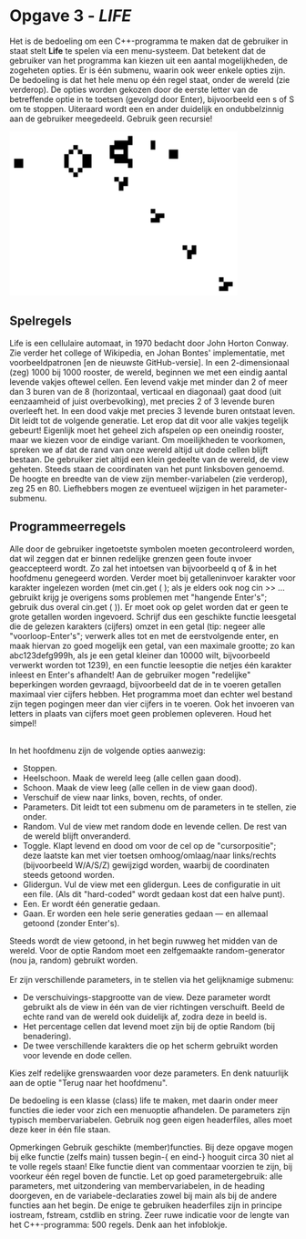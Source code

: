<h1>Opgave 3 - <i>LIFE</i></h1>

Het is de bedoeling om een C++-programma te maken dat de gebruiker in staat stelt <b>Life</b> te spelen via een menu-systeem. Dat betekent dat de gebruiker van het programma kan kiezen uit een aantal mogelijkheden, de zogeheten opties. Er is één submenu, waarin ook weer enkele opties zijn. De bedoeling is dat het hele menu op één regel staat, onder de wereld (zie verderop).
De opties worden gekozen door de eerste letter van de betreffende optie in te toetsen (gevolgd door Enter), bijvoorbeeld een s of S om te stoppen. Uiteraard wordt een en ander duidelijk en ondubbelzinnig aan de gebruiker meegedeeld. Gebruik geen recursie!

<img src="img/Gospers_glider_gun.gif" width="400" height="">

<h2>Spelregels</h2>
Life is een cellulaire automaat, in 1970 bedacht door John Horton Conway. Zie verder het college of Wikipedia, en Johan Bontes' implementatie, met voorbeeldpatronen [en de nieuwste GitHub-versie]. In een 2-dimensionaal (zeg) 1000 bij 1000 rooster, de wereld, beginnen we met een eindig aantal levende vakjes oftewel cellen. Een levend vakje met minder dan 2 of meer dan 3 buren van de 8 (horizontaal, verticaal en diagonaal) gaat dood (uit eenzaamheid of juist overbevolking), met precies 2 of 3 levende buren overleeft het. In een dood vakje met precies 3 levende buren ontstaat leven. Dit leidt tot de volgende generatie. Let erop dat dit voor alle vakjes tegelijk gebeurt!
Eigenlijk moet het geheel zich afspelen op een oneindig rooster, maar we kiezen voor de eindige variant. Om moeilijkheden te voorkomen, spreken we af dat de rand van onze wereld altijd uit dode cellen blijft bestaan.
De gebruiker ziet altijd een klein gedeelte van de wereld, de view geheten. Steeds staan de coordinaten van het punt linksboven genoemd. De hoogte en breedte van de view zijn member-variabelen (zie verderop), zeg 25 en 80. Liefhebbers mogen ze eventueel wijzigen in het parameter-submenu.

<h2>Programmeerregels</h2>
Alle door de gebruiker ingetoetste symbolen moeten gecontroleerd worden, dat wil zeggen dat er binnen redelijke grenzen geen foute invoer geaccepteerd wordt. Zo zal het intoetsen van bijvoorbeeld q of & in het hoofdmenu genegeerd worden. Verder moet bij getalleninvoer karakter voor karakter ingelezen worden (met cin.get ( ); als je elders ook nog cin >> ... gebruikt krijg je overigens soms problemen met "hangende Enter's"; gebruik dus overal cin.get ( )). Er moet ook op gelet worden dat er geen te grote getallen worden ingevoerd. Schrijf dus een geschikte functie leesgetal die de gelezen karakters (cijfers) omzet in een getal (tip: negeer alle "voorloop-Enter's"; verwerk alles tot en met de eerstvolgende enter, en maak hiervan zo goed mogelijk een getal, van een maximale grootte; zo kan abc123defg999h, als je een getal kleiner dan 10000 wilt, bijvoorbeeld verwerkt worden tot 1239), en een functie leesoptie die netjes één karakter inleest en Enter's afhandelt! Aan de gebruiker mogen "redelijke" beperkingen worden gevraagd, bijvoorbeeld dat de in te voeren getallen maximaal vier cijfers hebben. Het programma moet dan echter wel bestand zijn tegen pogingen meer dan vier cijfers in te voeren. Ook het invoeren van letters in plaats van cijfers moet geen problemen opleveren. Houd het simpel!
<br><br>

In het hoofdmenu zijn de volgende opties aanwezig:<ul>

<li>Stoppen.</li>
<li>Heelschoon. Maak de wereld leeg (alle cellen gaan dood).</li>
<li>Schoon. Maak de view leeg (alle cellen in de view gaan dood).</li>
<li>Verschuif de view naar links, boven, rechts, of onder.</li>
<li>Parameters. Dit leidt tot een submenu om de parameters in te stellen, zie onder.</li>
<li>Random. Vul de view met random dode en levende cellen. De rest van de wereld blijft onveranderd.</li>
<li>Toggle. Klapt levend en dood om voor de cel op de "cursorpositie"; deze laatste kan met vier toetsen omhoog/omlaag/naar links/rechts (bijvoorbeeld W/A/S/Z) gewijzigd worden, waarbij de coordinaten steeds getoond worden.</li>
<li>Glidergun. Vul de view met een glidergun. Lees de configuratie in uit een file. (Als dit "hard-coded" wordt gedaan kost dat een halve punt).</li>
<li>Een. Er wordt één generatie gedaan.</li>
<li>Gaan. Er worden een hele serie generaties gedaan — en allemaal getoond (zonder Enter's).</li>
</ul>
Steeds wordt de view getoond, in het begin ruwweg het midden van de wereld. Voor de optie Random moet een zelfgemaakte random-generator (nou ja, random) gebruikt worden.
<br><br>
Er zijn verschillende parameters, in te stellen via het gelijknamige submenu:
<ul>
<li>De verschuivings-stapgrootte van de view. Deze parameter wordt gebruikt als de view in één van de vier richtingen verschuift. Beeld de echte rand van de wereld ook duidelijk af, zodra deze in beeld is.</li>
<li>Het percentage cellen dat levend moet zijn bij de optie Random (bij benadering).</li>
<li>De twee verschillende karakters die op het scherm gebruikt worden voor levende en dode cellen.</li></ul>
Kies zelf redelijke grenswaarden voor deze parameters. En denk natuurlijk aan de optie "Terug naar het hoofdmenu".

De bedoeling is een klasse (class) life te maken, met daarin onder meer functies die ieder voor zich een menuoptie afhandelen. De parameters zijn typisch membervariabelen. Gebruik nog geen eigen headerfiles, alles moet deze keer in één file staan.

Opmerkingen
Gebruik geschikte (member)functies. Bij deze opgave mogen bij elke functie (zelfs main) tussen begin-{ en eind-} hooguit circa 30 niet al te volle regels staan! Elke functie dient van commentaar voorzien te zijn, bij voorkeur één regel boven de functie. Let op goed parametergebruik: alle parameters, met uitzondering van membervariabelen, in de heading doorgeven, en de variabele-declaraties zowel bij main als bij de andere functies aan het begin. De enige te gebruiken headerfiles zijn in principe iostream, fstream, cstdlib en string. Zeer ruwe indicatie voor de lengte van het C++-programma: 500 regels. Denk aan het infoblokje.
